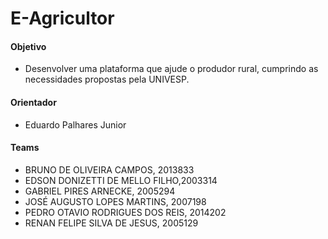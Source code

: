 # E-Agricultor

#### Objetivo

  * Desenvolver uma plataforma que ajude o produdor rural, cumprindo as necessidades propostas pela UNIVESP.

#### Orientador
  
  * Eduardo Palhares Junior 

#### Teams

  * BRUNO DE OLIVEIRA CAMPOS, 2013833 
  * EDSON DONIZETTI DE MELLO FILHO,2003314
  * GABRIEL PIRES ARNECKE, 2005294
  * JOSÉ AUGUSTO LOPES MARTINS, 2007198
  * PEDRO OTAVIO RODRIGUES DOS REIS, 2014202 
  * RENAN FELIPE SILVA DE JESUS, 2005129 

